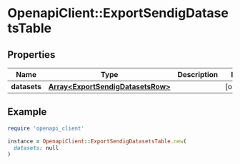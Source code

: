 # OpenapiClient::ExportSendigDatasetsTable

## Properties

| Name | Type | Description | Notes |
| ---- | ---- | ----------- | ----- |
| **datasets** | [**Array&lt;ExportSendigDatasetsRow&gt;**](ExportSendigDatasetsRow.md) |  | [optional] |

## Example

```ruby
require 'openapi_client'

instance = OpenapiClient::ExportSendigDatasetsTable.new(
  datasets: null
)
```

